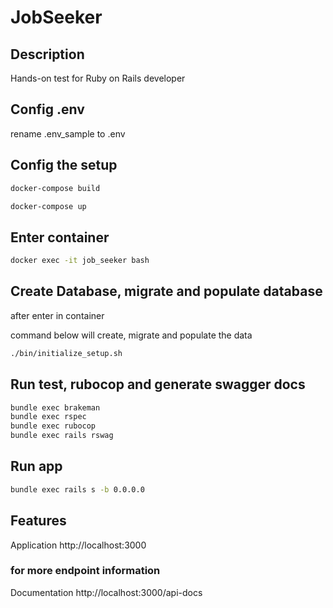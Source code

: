# JobSeeker

## Description
Hands-on test for Ruby on Rails developer
## Config .env
rename .env_sample to .env
## Config the setup
```sh
docker-compose build
```
```sh
docker-compose up
```
## Enter container
```sh
docker exec -it job_seeker bash
```
## Create Database, migrate and populate database
after enter in container

command below will create, migrate and populate the data
```sh
./bin/initialize_setup.sh
```
## Run test, rubocop and generate swagger docs
```sh
bundle exec brakeman
bundle exec rspec
bundle exec rubocop
bundle exec rails rswag
```
## Run app
```sh
bundle exec rails s -b 0.0.0.0
```
## Features

Application http://localhost:3000


### for more endpoint information
Documentation http://localhost:3000/api-docs



